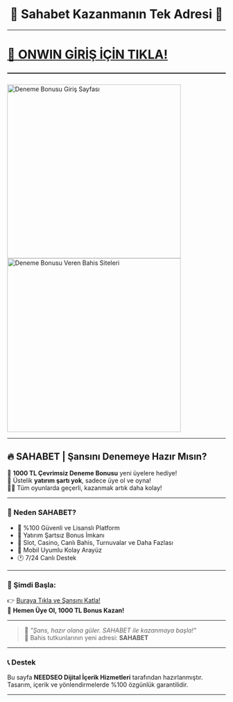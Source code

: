 <h1 align="center">🎰 Sahabet Kazanmanın Tek Adresi 🎉</h1>

---

# <a href="https://cutt.ly/urxVw3pU" title="Onwin Giriş Adresi">🔗 ONWIN GİRİŞ İÇİN TIKLA!</a>

<hr style="border:none;height:1.5px;background:#111;margin:25px 0;">

<a href="https://cutt.ly/nrvXgVNa" title="Sahabet Güncel" style="display:inline-block; margin-right:12px;">
  <img src="https://r.resimlink.com/laoS5H8.png" title="Sahabet Güncel" alt="Deneme Bonusu Giriş Sayfası" width="400">
</a>
<a href="https://cutt.ly/urxVw3pU" title="Hemen Üye Ol, Bonusu Kap!" style="display:inline-block;">
  <img src="https://r.resimlink.com/tarseICD.jpg" title="Onwin Güncel" alt="Deneme Bonusu Veren Bahis Siteleri" width="400">
</a>


---

## 🔥 SAHABET | Şansını Denemeye Hazır Mısın?

🎁 **1000 TL Çevrimsiz Deneme Bonusu** yeni üyelere hediye!  
💸 Üstelik **yatırım şartı yok**, sadece üye ol ve oyna!  
🧙‍♂️ Tüm oyunlarda geçerli, kazanmak artık daha kolay!  

---

### 💎 Neden SAHABET?

- 🔐 %100 Güvenli ve Lisanslı Platform  
- 🧠 Yatırım Şartsız Bonus İmkanı  
- 🎰 Slot, Casino, Canlı Bahis, Turnuvalar ve Daha Fazlası  
- 📲 Mobil Uyumlu Kolay Arayüz  
- 🕐 7/24 Canlı Destek  

---

### 🚀 Şimdi Başla:

👉 [Buraya Tıkla ve Şansını Katla!](https://cutt.ly/nrvXgVNa)  
🎲 **Hemen Üye Ol, 1000 TL Bonus Kazan!**

---

> 🧠 *"Şans, hazır olana güler. SAHABET ile kazanmaya başla!"*  
> 🎉 Bahis tutkunlarının yeni adresi: **SAHABET**

---

### 📞 Destek
Bu sayfa **NEEDSEO Dijital İçerik Hizmetleri** tarafından hazırlanmıştır.  
Tasarım, içerik ve yönlendirmelerde %100 özgünlük garantilidir.

---
